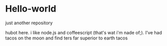 # Hello-world
just another repository


hubot here. i like node.js and coffeescript (that's wat i'm nade of;).
I've had tacos on the moon and find ters far superior to earth tacos

